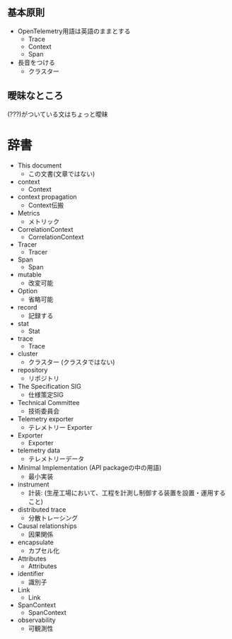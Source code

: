 ## 基本原則

- OpenTelemetry用語は英語のままとする
  - Trace
  - Context
  - Span
- 長音をつける
  - クラスター

## 曖昧なところ

(???)がついている文はちょっと曖昧

# 辞書

- This document
  - この文書(文章ではない)
- context
  - Context
- context propagation
  - Context伝搬
- Metrics
  - メトリック
- CorrelationContext
  - CorrelationContext
- Tracer
  - Tracer
- Span
  - Span
- mutable
  - 改変可能
- Option
  - 省略可能
- record
  - 記録する
- stat
  - Stat
- trace
  - Trace
- cluster
  - クラスター (クラスタではない)
- repository
  - リポジトリ
- The Specification SIG
  - 仕様策定SIG
- Technical Committee
  - 技術委員会
- Telemetry exporter
  - テレメトリー Exporter
- Exporter
  - Exporter
- telemetry data
  - テレメトリーデータ
- Minimal Implementation (API packageの中の用語)
  - 最小実装
- instrument
  - 計装: (生産工場において、工程を計測し制御する装置を設置・運用すること)
- distributed trace
  - 分散トレーシング
- Causal relationships
  - 因果関係
- encapsulate
  - カプセル化
- Attributes
  - Attributes
- identifier
  - 識別子
- Link
  - Link
- SpanContext
  - SpanContext
- observability
  - 可観測性
